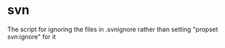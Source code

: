 # svn
The script for ignoring the files in .svnignore rather than setting "propset svn:ignore" for it
